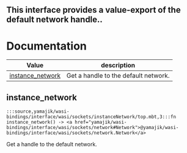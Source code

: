 This interface provides a value-export of the default network handle..
---
# Documentation
|Value|description|
|---|---|
|[instance\_network](#instance_network)| Get a handle to the default network.|

## instance\_network

```moonbit
:::source,yamajik/wasi-bindings/interface/wasi/sockets/instanceNetwork/top.mbt,3:::fn instance_network() -> <a href="yamajik/wasi-bindings/interface/wasi/sockets/network#Network">@yamajik/wasi-bindings/interface/wasi/sockets/network.Network</a>
```
 Get a handle to the default network.
